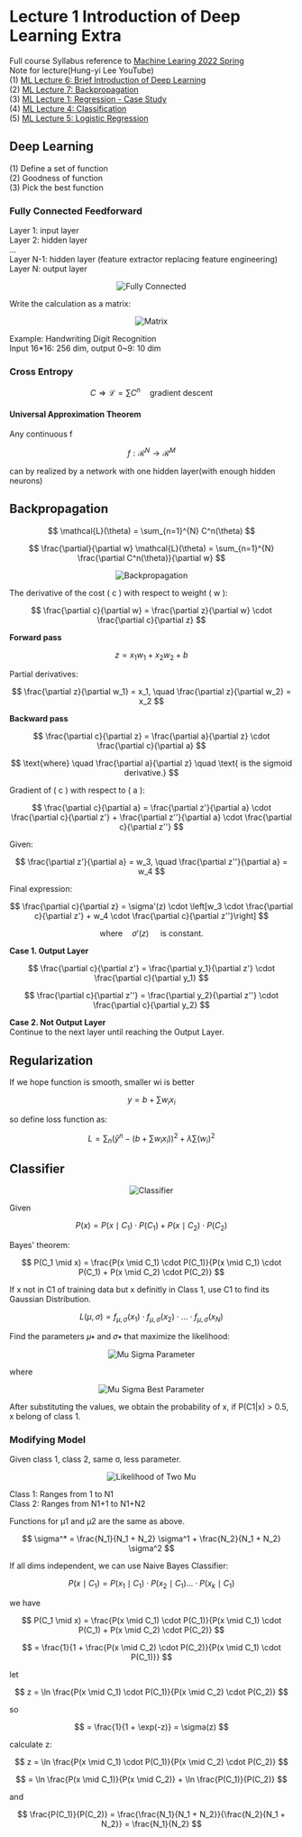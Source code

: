 # Lecture 1 Introduction of Deep Learning Extra

Full course Syllabus reference to [Machine Learing 2022 Spring](https://speech.ee.ntu.edu.tw/~hylee/ml/2022-spring.php?fbclid=IwAR2rE3UFymIOeTEoEzyZBhO-5vbpYpyw1Ho_KHO8cmwVd0_f7nI3iYunW4A)  
Note for lecture(Hung-yi Lee YouTube)  
(1) [ML Lecture 6: Brief Introduction of Deep Learning](https://www.youtube.com/watch?v=Dr-WRlEFefw)  
(2) [ML Lecture 7: Backpropagation](https://www.youtube.com/watch?v=ibJpTrp5mcE)  
(3)  [ML Lecture 1: Regression - Case Study](https://www.youtube.com/watch?v=fegAeph9UaA)  
(4) [ML Lecture 4: Classification](https://www.youtube.com/watch?v=fZAZUYEeIMg)  
(5) [ML Lecture 5: Logistic Regression](https://www.youtube.com/watch?v=hSXFuypLukA)  

## Deep Learning

(1) Define a set of function  
(2) Goodness of function  
(3) Pick the best function  

### Fully Connected Feedforward

Layer 1: input layer  
Layer 2: hidden layer  
...  
Layer N-1: hidden layer (feature extractor replacing feature engineering)  
Layer N: output layer  

<p align="center">
  <img src="./images/0218/08_fully_connected.png" alt="Fully Connected"/>
</p>

Write the calculation as a matrix:  

<p align="center">
  <img src="./images/0218/09_matrix.png" alt="Matrix"/>
</p>

<!-- $$
\sigma \left(
\begin{bmatrix}
1 & -2 \\
-1 & 1
\end{bmatrix}
\begin{bmatrix}
1 \\
-1
\end{bmatrix}
+
\begin{bmatrix}
1 \\
0
\end{bmatrix}
\right)
=
\begin{bmatrix}
0.98 \\
0.12
\end{bmatrix}
$$ -->

Example: Handwriting Digit Recognition  
Input 16*16: 256 dim, output 0~9: 10 dim  

### Cross Entropy

$$
C \Rightarrow \mathcal{L} = \sum C^n \quad \text{gradient descent}
$$

#### Universal Approximation Theorem
Any continuous f

$$
f: \mathcal{R}^N \rightarrow \mathcal{R}^M
$$

can by realized by a network with one hidden layer(with enough hidden neurons)  

## Backpropagation

$$
\mathcal{L}(\theta) = \sum_{n=1}^{N} C^n(\theta)
$$

$$
\frac{\partial}{\partial w} \mathcal{L}(\theta) = \sum_{n=1}^{N} \frac{\partial C^n(\theta)}{\partial w}
$$

<p align="center">
  <img src="./images/0218/10_backpropagation.png" alt="Backpropagation"/>
</p>


The derivative of the cost \( c \) with respect to weight \( w \):

$$
\frac{\partial c}{\partial w} = \frac{\partial z}{\partial w} \cdot \frac{\partial c}{\partial z}
$$

**Forward pass**

$$
z = x_1w_1 + x_2w_2 + b
$$

Partial derivatives:

$$
\frac{\partial z}{\partial w_1} = x_1, \quad \frac{\partial z}{\partial w_2} = x_2
$$

**Backward pass**

$$
\frac{\partial c}{\partial z} = \frac{\partial a}{\partial z} \cdot \frac{\partial c}{\partial a}
$$


$$
\text{where} \quad \frac{\partial a}{\partial z} \quad \text{ is the sigmoid derivative.}
$$

Gradient of \( c \) with respect to \( a \):

$$
\frac{\partial c}{\partial a} = \frac{\partial z'}{\partial a} \cdot \frac{\partial c}{\partial z'} + \frac{\partial z''}{\partial a} \cdot \frac{\partial c}{\partial z''}
$$

Given:

$$
\frac{\partial z'}{\partial a} = w_3, \quad \frac{\partial z''}{\partial a} = w_4
$$

Final expression:

$$
\frac{\partial c}{\partial z} = \sigma'(z) \cdot \left[w_3 \cdot \frac{\partial c}{\partial z'} + w_4 \cdot \frac{\partial c}{\partial z''}\right]
$$


$$
\text{where} \quad  \sigma'(z) \quad  \text{ is constant.}
$$

**Case 1. Output Layer**  

$$
 \frac{\partial c}{\partial z'} =  \frac{\partial y_1}{\partial z'} \cdot \frac{\partial c}{\partial y_1}
$$


$$
 \frac{\partial c}{\partial z''} =  \frac{\partial y_2}{\partial z''} \cdot \frac{\partial c}{\partial y_2}
$$



**Case 2. Not Output Layer**  
Continue to the next layer until reaching the Output Layer.  


## Regularization

If we hope function is smooth, smaller wi is better  

$$
y = b + \sum w_i x_i
$$


so define loss function as:  

$$
L = \sum_n \left(\hat{y}^n - \left( b + \sum w_i x_i \right)\right)^2 + \lambda \sum (w_i)^2
$$

## Classifier

<p align="center">
  <img src="./images/0218/11_classifier.png" alt="Classifier"/>
</p>

Given


$$
P(x) =P(x \mid C_1) \cdot P(C_1) + P(x \mid C_2) \cdot P(C_2)
$$


Bayes' theorem:  


$$
P(C_1 \mid x) = \frac{P(x \mid C_1) \cdot P(C_1)}{P(x \mid C_1) \cdot P(C_1) + P(x \mid C_2) \cdot P(C_2)}
$$

If x not in C1 of training data but x definitly in Class 1, use C1 to find its Gaussian Distribution.  

$$
L(\mu, \sigma) = f_{\mu, \sigma}(x_1) \cdot f_{\mu, \sigma}(x_2) \cdot \ldots \cdot f_{\mu, \sigma}(x_N)
$$

Find the parameters 𝜇∗ and 𝜎∗ that maximize the likelihood:  


<!-- $$
\mu^*, \sigma^* = \text{arg} \underset{\mu, \sigma}{\text{max}} \, L(\mu, \sigma)
$$ -->


<p align="center">
  <img src="./images/0218/12_mu_sigma_parameter.png" alt="Mu Sigma Parameter"/>
</p>


where  


<!-- $$
\mu^*= \frac{1}{N} \sum_{n=1}^{N} x_n, \quad 
\sigma^* = \frac{1}{N} \sum_{n=1}^{N} (x_n - \mu^*)(x_n - \mu^*)^T
$$ -->


<p align="center">
  <img src="./images/0218/13_mu_sigma_best_parameter.png" alt="Mu Sigma Best Parameter"/>
</p>

After substituting the values, we obtain the probability of 
x, if P(C1|x) > 0.5, x belong of class 1.  


### Modifying Model

Given class 1, class 2, same σ, less parameter.  

<!-- $$
L(\mu_1, \mu_2, \sigma) = f_{\mu_1,_1 \sigma}(x_1) \cdot f_{\mu_1, \sigma}(x_2) \cdot \ldots \cdot f_{\mu_1, \sigma}(x_{N_1}) \cdot f_{\mu_2, \sigma}(x_{N_1+1}) \ldots \cdot f_{\mu_2, \sigma}(x_{N_1+N_2}) 
$$ -->


<p align="center">
  <img src="./images/0218/14_likelihood_of_two_mu.png" alt="Likelihood of Two Mu"/>
</p>

Class 1: Ranges from 1 to N1  
Class 2: Ranges from N1+1 to N1+N2  


Functions for μ1 and μ2 are the same as above.  

$$
\sigma^* = \frac{N_1}{N_1 + N_2} \sigma^1 + \frac{N_2}{N_1 + N_2} \sigma^2
$$


If all dims independent, we can use Naive Bayes Classifier:  

$$
P(x \mid C_1) =P(x_1 \mid C_1) \cdot P(x_2 \mid C_1) \ldots \cdot P(x_k \mid C_1) 
$$


we have  

$$
P(C_1 \mid x) = \frac{P(x \mid C_1) \cdot P(C_1)}{P(x \mid C_1) \cdot P(C_1) + P(x \mid C_2) \cdot P(C_2)}
$$



$$
= \frac{1}{1 + \frac{P(x \mid C_2) \cdot P(C_2)}{P(x \mid C_1) \cdot P(C_1)}}
$$


let 

$$
z = \ln \frac{P(x \mid C_1) \cdot P(C_1)}{P(x \mid C_2) \cdot P(C_2)}
$$


so 


$$
= \frac{1}{1 + \exp(-z)} = \sigma(z)
$$


calculate z:  

$$
z = \ln \frac{P(x \mid C_1) \cdot P(C_1)}{P(x \mid C_2) \cdot P(C_2)} 
$$


$$
 = \ln \frac{P(x \mid C_1)}{P(x \mid C_2)} + \ln \frac{P(C_1)}{P(C_2)}
$$


and 


$$
\frac{P(C_1)}{P(C_2)} = \frac{\frac{N_1}{N_1 + N_2}}{\frac{N_2}{N_1 + N_2}} = \frac{N_1}{N_2}
$$


